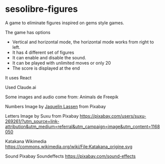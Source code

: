 # sesolibre-figures
A game to eliminate figures inspired on gems style games.

The game has options 
- Vertical and horizontal mode, the horizontal mode works from right to left.
- It has 4 different set of figures
- It can enable and disable the sound.
- It can be played with unlimited moves or only 20
- The score is displayed at the end

It uses React

Used Claude.ai

Some images and audio come from:
Animals de Freepik

Numbers Image by [Jaquelin Lassen](https://pixabay.com/users/jackielin1-19315469/?utm_source=link-attribution&utm_medium=referral&utm_campaign=image&utm_content=7675885) from Pixabay 

Letters Image by Suxu from Pixabay https://pixabay.com/users/suxu-269261/?utm_source=link-attribution&utm_medium=referral&utm_campaign=image&utm_content=1168050

Katakana Wikimedia https://commons.wikimedia.org/wiki/File:Katakana_origine.svg

Sound Pixabay Soundeffects https://pixabay.com/sound-effects

